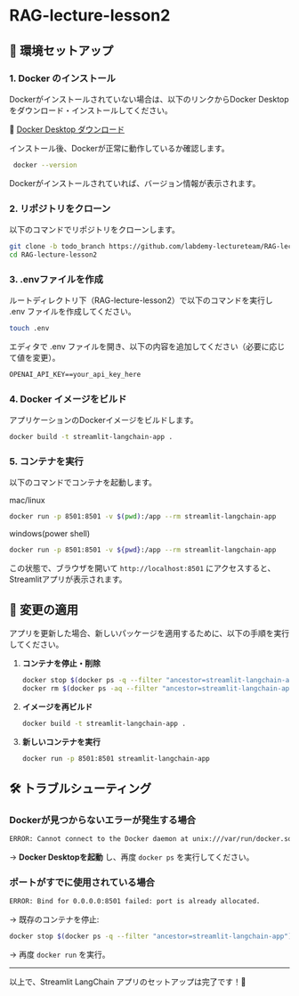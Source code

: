 # RAG-lecture-lesson2


## 🚀 環境セットアップ

### 1. **Docker のインストール**
Dockerがインストールされていない場合は、以下のリンクからDocker Desktopをダウンロード・インストールしてください。

🔗 [Docker Desktop ダウンロード](https://www.docker.com/products/docker-desktop/)

インストール後、Dockerが正常に動作しているか確認します。
```sh
 docker --version
```

Dockerがインストールされていれば、バージョン情報が表示されます。

### 2. **リポジトリをクローン**
以下のコマンドでリポジトリをクローンします。
```sh
git clone -b todo_branch https://github.com/labdemy-lectureteam/RAG-lecture-lesson2.git
cd RAG-lecture-lesson2
```

### 3. **.envファイルを作成**
ルートディレクトリ下（RAG-lecture-lesson2）で以下のコマンドを実行し .env ファイルを作成してください。
```sh
touch .env
```

エディタで .env ファイルを開き、以下の内容を追加してください（必要に応じて値を変更）。

```txt
OPENAI_API_KEY==your_api_key_here
```

### 4. **Docker イメージをビルド**
アプリケーションのDockerイメージをビルドします。
```sh
docker build -t streamlit-langchain-app .
```

### 5. **コンテナを実行**
以下のコマンドでコンテナを起動します。

mac/linux
```sh
docker run -p 8501:8501 -v $(pwd):/app --rm streamlit-langchain-app
```

windows(power shell)
```sh
docker run -p 8501:8501 -v ${pwd}:/app --rm streamlit-langchain-app
```

この状態で、ブラウザを開いて `http://localhost:8501` にアクセスすると、Streamlitアプリが表示されます。

## 🔄 変更の適用
アプリを更新した場合、新しいパッケージを適用するために、以下の手順を実行してください。

1. **コンテナを停止・削除**
   ```sh
   docker stop $(docker ps -q --filter "ancestor=streamlit-langchain-app")
   docker rm $(docker ps -aq --filter "ancestor=streamlit-langchain-app")
   ```

2. **イメージを再ビルド**
   ```sh
   docker build -t streamlit-langchain-app .
   ```

3. **新しいコンテナを実行**
   ```sh
   docker run -p 8501:8501 streamlit-langchain-app
   ```

## 🛠 トラブルシューティング
### **Dockerが見つからないエラーが発生する場合**
```sh
ERROR: Cannot connect to the Docker daemon at unix:///var/run/docker.sock. Is the docker daemon running?
```
→ **Docker Desktopを起動** し、再度 `docker ps` を実行してください。

### **ポートがすでに使用されている場合**
```sh
ERROR: Bind for 0.0.0.0:8501 failed: port is already allocated.
```
→ 既存のコンテナを停止:
```sh
docker stop $(docker ps -q --filter "ancestor=streamlit-langchain-app")
```
→ 再度 `docker run` を実行。

---

以上で、Streamlit LangChain アプリのセットアップは完了です！🎉
